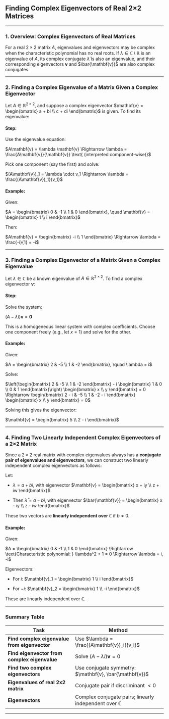 ## **Finding Complex Eigenvectors of Real 2×2 Matrices**

---

### **1. Overview: Complex Eigenvectors of Real Matrices**

For a real $`2 \times 2`$ matrix $A$, eigenvalues and eigenvectors may be complex when the characteristic 
polynomial has no real roots. If $`\lambda \in \mathbb{C} \setminus \mathbb{R}`$ is an eigenvalue of $A$, 
its complex conjugate $`\bar{\lambda}`$ is also an eigenvalue, and their corresponding eigenvectors $`\mathbf{v}`$ 
and $`\bar{\mathbf{v}}`$ are also complex conjugates.

---

### **2. Finding a Complex Eigenvalue of a Matrix Given a Complex Eigenvector**

Let $`A \in \mathbb{R}^{2 \times 2}`$, and suppose a complex eigenvector $`\mathbf{v} = \begin{bmatrix} a + bi \\ c + di \end{bmatrix}`$ is given. 
To find its eigenvalue:

#### **Step:**

Use the eigenvalue equation:

$`A\mathbf{v} = \lambda \mathbf{v} \Rightarrow \lambda = \frac{A\mathbf{v}}{\mathbf{v}} \text{ (interpreted component-wise)}`$

Pick one component (say the first) and solve:

$`(A\mathbf{v})_1 = \lambda \cdot v_1 \Rightarrow \lambda = \frac{(A\mathbf{v})_1}{v_1}`$

#### **Example:**

Given:

$`A = \begin{bmatrix} 0 & -1 \\ 1 & 0 \end{bmatrix}, \quad \mathbf{v} = \begin{bmatrix} 1 \\ i \end{bmatrix}`$

Then:

$`A\mathbf{v} = \begin{bmatrix} -i \\ 1 \end{bmatrix} \Rightarrow \lambda = \frac{-i}{1} = -i`$

---

### **3. Finding a Complex Eigenvector of a Matrix Given a Complex Eigenvalue**

Let $`\lambda \in \mathbb{C}`$ be a known eigenvalue of $`A \in \mathbb{R}^{2 \times 2}`$. 
To find a complex eigenvector $`\mathbf{v}`$:

#### **Step:**

Solve the system:

$`(A - \lambda I)\mathbf{v} = \mathbf{0}`$

This is a homogeneous linear system with complex coefficients. Choose one component freely (e.g., let $`x = 1`$) 
and solve for the other.

#### **Example:**

Given:

$`A = \begin{bmatrix} 2 & -5 \\ 1 & -2 \end{bmatrix}, \quad \lambda = i`$

Solve:

$`\left(\begin{bmatrix} 2 & -5 \\ 1 & -2 \end{bmatrix} - i \begin{bmatrix} 1 & 0 \\ 0 & 1 \end{bmatrix}\right) \begin{bmatrix} x \\ y \end{bmatrix} = 0 \Rightarrow \begin{bmatrix} 2 - i & -5 \\ 1 & -2 - i \end{bmatrix} \begin{bmatrix} x \\ y \end{bmatrix} = 0`$

Solving this gives the eigenvector:

$`\mathbf{v} = \begin{bmatrix} 5 \\ 2 - i \end{bmatrix}`$

---

### **4. Finding Two Linearly Independent Complex Eigenvectors of a 2×2 Matrix**

Since a $`2 \times 2`$ real matrix with complex eigenvalues always has a **conjugate pair of eigenvalues and eigenvectors**, 
we can construct two linearly independent complex eigenvectors as follows:

Let:

* $`\lambda = a + bi`$, with eigenvector $`\mathbf{v} = \begin{bmatrix} x + iy \\ z + iw \end{bmatrix}`$


* Then $`\bar{\lambda} = a - bi`$, with eigenvector $`\bar{\mathbf{v}} = \begin{bmatrix} x - iy \\ z - iw \end{bmatrix}`$


These two vectors are **linearly independent over $`\mathbb{C}`$** if $`b \ne 0`$.

#### **Example:**

Given:

$`A = \begin{bmatrix} 0 & -1 \\ 1 & 0 \end{bmatrix} \Rightarrow \text{Characteristic polynomial: } \lambda^2 + 1 = 0 \Rightarrow \lambda = i, -i`$

Eigenvectors:

* For $`i`$: $`\mathbf{v}_1 = \begin{bmatrix} 1 \\ i \end{bmatrix}`$


* For $`-i`$: $`\mathbf{v}_2 = \begin{bmatrix} 1 \\ -i \end{bmatrix}`$


These are linearly independent over $`\mathbb{C}`$.

---

### **Summary Table**

| Task                                         | Method                                                          |
| -------------------------------------------- | --------------------------------------------------------------- |
| **Find complex eigenvalue from eigenvector** | Use $`\lambda = \frac{(A\mathbf{v})_i}{v_i}`$                     |
| **Find eigenvector from complex eigenvalue** | Solve $`(A - \lambda I)\mathbf{v} = 0`$                           |
| **Find two complex eigenvectors**            | Use conjugate symmetry: $`\mathbf{v}, \bar{\mathbf{v}}`$          |
| **Eigenvalues of real 2x2 matrix**           | Conjugate pair if discriminant $`< 0`$                            |
| **Eigenvectors**                             | Complex conjugate pairs; linearly independent over $`\mathbb{C}`$ |

---

